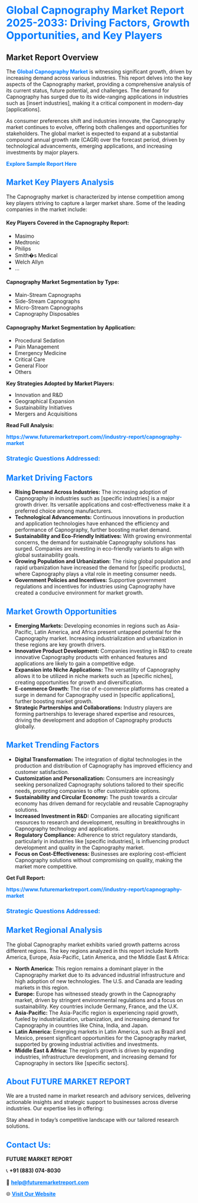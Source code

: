 <h1 style="color: #007BFF;">Global Capnography Market Report 2025-2033: Driving Factors, Growth Opportunities, and Key Players</h1>

<section id="overview">
<h2>Market Report Overview</h2>
<p>The <a href="https://www.futuremarketreport.com//industry-report/capnography-market" style="color: #007BFF; text-decoration: none;"><strong>Global Capnography Market</strong></a> is witnessing significant growth, driven by increasing demand across various industries. This report delves into the key aspects of the Capnography market, providing a comprehensive analysis of its current status, future potential, and challenges. The demand for Capnography has surged due to its wide-ranging applications in industries such as [insert industries], making it a critical component in modern-day [applications].</p>
<p>As consumer preferences shift and industries innovate, the Capnography market continues to evolve, offering both challenges and opportunities for stakeholders. The global market is expected to expand at a substantial compound annual growth rate (CAGR) over the forecast period, driven by technological advancements, emerging applications, and increasing investments by major players.</p>
</section>

<section id="overview">
<p><a href="https://www.futuremarketreport.com//request-sample/reportId=64080" style="color: #007BFF; text-decoration: none;"><strong>Explore Sample Report Here</strong></a></p>
</section>

<section id="key-players">
<h2 style="color: #007BFF;">Market Key Players Analysis</h2>
<p>The Capnography market is characterized by intense competition among key players striving to capture a larger market share. Some of the leading companies in the market include:</p>
<h4>Key Players Covered in the Capnography Report:</h4>
<ul><li>Masimo</li><li>Medtronic</li><li>Philips</li><li>Smith�s Medical</li><li>Welch Allyn</li><li>...</li></ul>
<h4>Capnography Market Segmentation by Type:</h4>
<ul><li>Main-Stream Capnographs</li><li>Side-Stream Capnographs</li><li>Micro-Stream Capnographs</li><li>Capnography Disposables</li></ul>

<h4>Capnography Market Segmentation by Application:</h4>
<ul><li>Procedural Sedation</li><li>Pain Management</li><li>Emergency Medicine</li><li>Critical Care</li><li>General Floor</li><li>Others</li></ul>
<p><strong>Key Strategies Adopted by Market Players:</strong></p>
<ul>
<li>Innovation and R&D</li>
<li>Geographical Expansion</li>
<li>Sustainability Initiatives</li>
<li>Mergers and Acquisitions</li>
</ul>
</section>

<section>
<p><strong>Read Full Analysis: </strong></p><a href="https://www.futuremarketreport.com//industry-report/capnography-market" style="color: #007BFF; text-decoration: none;"><strong>https://www.futuremarketreport.com//industry-report/capnography-market</strong></a>
<h3 style="color: #007BFF;">Strategic Questions Addressed:</h3>
</section>

<section id="driving-factors">
<h2 style="color: #007BFF;">Market Driving Factors</h2>
<ul>
<li><strong>Rising Demand Across Industries:</strong> The increasing adoption of Capnography in industries such as [specific industries] is a major growth driver. Its versatile applications and cost-effectiveness make it a preferred choice among manufacturers.</li>
<li><strong>Technological Advancements:</strong> Continuous innovations in production and application technologies have enhanced the efficiency and performance of Capnography, further boosting market demand.</li>
<li><strong>Sustainability and Eco-Friendly Initiatives:</strong> With growing environmental concerns, the demand for sustainable Capnography solutions has surged. Companies are investing in eco-friendly variants to align with global sustainability goals.</li>
<li><strong>Growing Population and Urbanization:</strong> The rising global population and rapid urbanization have increased the demand for [specific products], where Capnography plays a vital role in meeting consumer needs.</li>
<li><strong>Government Policies and Incentives:</strong> Supportive government regulations and incentives for industries using Capnography have created a conducive environment for market growth.</li>
</ul>
</section>

<section id="growth-opportunities">
<h2 style="color: #007BFF;">Market Growth Opportunities</h2>
<ul>
<li><strong>Emerging Markets:</strong> Developing economies in regions such as Asia-Pacific, Latin America, and Africa present untapped potential for the Capnography market. Increasing industrialization and urbanization in these regions are key growth drivers.</li>
<li><strong>Innovative Product Development:</strong> Companies investing in R&D to create innovative Capnography products with enhanced features and applications are likely to gain a competitive edge.</li>
<li><strong>Expansion into Niche Applications:</strong> The versatility of Capnography allows it to be utilized in niche markets such as [specific niches], creating opportunities for growth and diversification.</li>
<li><strong>E-commerce Growth:</strong> The rise of e-commerce platforms has created a surge in demand for Capnography used in [specific applications], further boosting market growth.</li>
<li><strong>Strategic Partnerships and Collaborations:</strong> Industry players are forming partnerships to leverage shared expertise and resources, driving the development and adoption of Capnography products globally.</li>
</ul>
</section>

<section id="trending-factors">
<h2 style="color: #007BFF;">Market Trending Factors</h2>
<ul>
<li><strong>Digital Transformation:</strong> The integration of digital technologies in the production and distribution of Capnography has improved efficiency and customer satisfaction.</li>
<li><strong>Customization and Personalization:</strong> Consumers are increasingly seeking personalized Capnography solutions tailored to their specific needs, prompting companies to offer customizable options.</li>
<li><strong>Sustainability and Circular Economy:</strong> The push towards a circular economy has driven demand for recyclable and reusable Capnography solutions.</li>
<li><strong>Increased Investment in R&D:</strong> Companies are allocating significant resources to research and development, resulting in breakthroughs in Capnography technology and applications.</li>
<li><strong>Regulatory Compliance:</strong> Adherence to strict regulatory standards, particularly in industries like [specific industries], is influencing product development and quality in the Capnography market.</li>
<li><strong>Focus on Cost-Effectiveness:</strong> Businesses are exploring cost-efficient Capnography solutions without compromising on quality, making the market more competitive.</li>
</ul>
</section>

<section>
<p><strong>Get Full Report: </strong></p><a href="https://www.futuremarketreport.com//industry-report/capnography-market" style="color: #007BFF; text-decoration: none;"><strong>https://www.futuremarketreport.com//industry-report/capnography-market</strong></a>
<h3 style="color: #007BFF;">Strategic Questions Addressed:</h3>
</section>


<section id="regional-analysis">
<h2 style="color: #007BFF;">Market Regional Analysis</h2>
<p>The global Capnography market exhibits varied growth patterns across different regions. The key regions analyzed in this report include North America, Europe, Asia-Pacific, Latin America, and the Middle East & Africa:</p>
<ul>
<li><strong>North America:</strong> This region remains a dominant player in the Capnography market due to its advanced industrial infrastructure and high adoption of new technologies. The U.S. and Canada are leading markets in this region.</li>
<li><strong>Europe:</strong> Europe has witnessed steady growth in the Capnography market, driven by stringent environmental regulations and a focus on sustainability. Key countries include Germany, France, and the U.K.</li>
<li><strong>Asia-Pacific:</strong> The Asia-Pacific region is experiencing rapid growth, fueled by industrialization, urbanization, and increasing demand for Capnography in countries like China, India, and Japan.</li>
<li><strong>Latin America:</strong> Emerging markets in Latin America, such as Brazil and Mexico, present significant opportunities for the Capnography market, supported by growing industrial activities and investments.</li>
<li><strong>Middle East & Africa:</strong> The region’s growth is driven by expanding industries, infrastructure development, and increasing demand for Capnography in sectors like [specific sectors].</li>
</ul>
</section>

<footer>
<h2 style="color: #007BFF;">About FUTURE MARKET REPORT</h2>
<p>We are a trusted name in market research and advisory services, delivering actionable insights and strategic support to businesses across diverse industries. Our expertise lies in offering:</p>

<p>Stay ahead in today’s competitive landscape with our tailored research solutions.</p>

<h2 style="color: #007BFF;">Contact Us:</h2>
<p><strong>FUTURE MARKET REPORT</strong></p>
<p>📞 <strong>+91 (883) 074-8030</strong></p>
<p>📧 <strong><a href="mailto:help@futuremarketreport.com" style="color: #007BFF;">help@futuremarketreport.com</a></strong></p>
<p>🌐 <strong><a href="https://www.futuremarketreport.com/" style="color: #007BFF;">Visit Our Website</a></strong></p>
</footer>